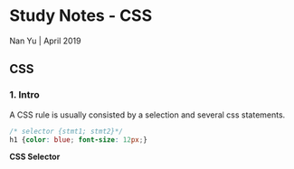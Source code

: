 # Study Notes - CSS
Nan Yu | April 2019   
  
## CSS

### 1. Intro

A CSS rule is usually consisted by a selection and several css statements.
```css
/* selector {stmt1; stmt2}*/
h1 {color: blue; font-size: 12px;}
```

**CSS Selector**

<!--stackedit_data:
eyJoaXN0b3J5IjpbNzgxMTY5NjM2LDE0MTk0MTk5ODldfQ==
-->